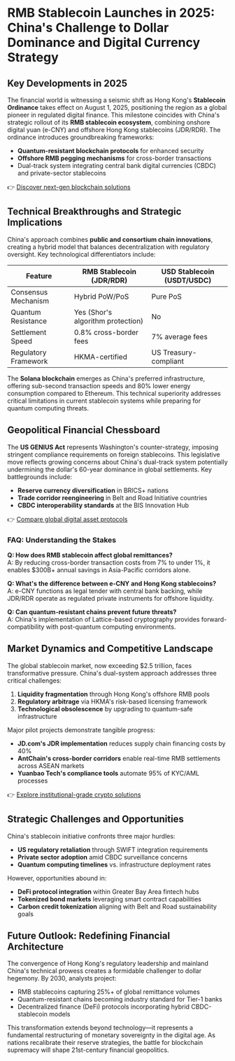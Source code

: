 # RMB Stablecoin Launches in 2025: China's Challenge to Dollar Dominance and Digital Currency Strategy

## Key Developments in 2025  
The financial world is witnessing a seismic shift as Hong Kong's **Stablecoin Ordinance** takes effect on August 1, 2025, positioning the region as a global pioneer in regulated digital finance. This milestone coincides with China's strategic rollout of its **RMB stablecoin ecosystem**, combining onshore digital yuan (e-CNY) and offshore Hong Kong stablecoins (JDR/RDR). The ordinance introduces groundbreaking frameworks:  

- **Quantum-resistant blockchain protocols** for enhanced security  
- **Offshore RMB pegging mechanisms** for cross-border transactions  
- Dual-track system integrating central bank digital currencies (CBDC) and private-sector stablecoins  

👉 [Discover next-gen blockchain solutions](https://bit.ly/okx-bonus)  

## Technical Breakthroughs and Strategic Implications  
China's approach combines **public and consortium chain innovations**, creating a hybrid model that balances decentralization with regulatory oversight. Key technological differentiators include:  

| Feature | RMB Stablecoin (JDR/RDR) | USD Stablecoin (USDT/USDC) |  
|---------|--------------------------|-----------------------------|  
| Consensus Mechanism | Hybrid PoW/PoS | Pure PoS |  
| Quantum Resistance | Yes (Shor's algorithm protection) | No |  
| Settlement Speed | 0.8% cross-border fees | 7% average fees |  
| Regulatory Framework | HKMA-certified | US Treasury-compliant |  

The **Solana blockchain** emerges as China's preferred infrastructure, offering sub-second transaction speeds and 80% lower energy consumption compared to Ethereum. This technical superiority addresses critical limitations in current stablecoin systems while preparing for quantum computing threats.  

## Geopolitical Financial Chessboard  
The **US GENIUS Act** represents Washington's counter-strategy, imposing stringent compliance requirements on foreign stablecoins. This legislative move reflects growing concerns about China's dual-track system potentially undermining the dollar's 60-year dominance in global settlements. Key battlegrounds include:  

- **Reserve currency diversification** in BRICS+ nations  
- **Trade corridor reengineering** in Belt and Road Initiative countries  
- **CBDC interoperability standards** at the BIS Innovation Hub  

👉 [Compare global digital asset protocols](https://bit.ly/okx-bonus)  

### FAQ: Understanding the Stakes  
**Q: How does RMB stablecoin affect global remittances?**  
A: By reducing cross-border transaction costs from 7% to under 1%, it enables $300B+ annual savings in Asia-Pacific corridors alone.  

**Q: What's the difference between e-CNY and Hong Kong stablecoins?**  
A: e-CNY functions as legal tender with central bank backing, while JDR/RDR operate as regulated private instruments for offshore liquidity.  

**Q: Can quantum-resistant chains prevent future threats?**  
A: China's implementation of Lattice-based cryptography provides forward-compatibility with post-quantum computing environments.  

## Market Dynamics and Competitive Landscape  
The global stablecoin market, now exceeding $2.5 trillion, faces transformative pressure. China's dual-system approach addresses three critical challenges:  

1. **Liquidity fragmentation** through Hong Kong's offshore RMB pools  
2. **Regulatory arbitrage** via HKMA's risk-based licensing framework  
3. **Technological obsolescence** by upgrading to quantum-safe infrastructure  

Major pilot projects demonstrate tangible progress:  
- **JD.com's JDR implementation** reduces supply chain financing costs by 40%  
- **AntChain's cross-border corridors** enable real-time RMB settlements across ASEAN markets  
- **Yuanbao Tech's compliance tools** automate 95% of KYC/AML processes  

👉 [Explore institutional-grade crypto solutions](https://bit.ly/okx-bonus)  

## Strategic Challenges and Opportunities  
China's stablecoin initiative confronts three major hurdles:  
- **US regulatory retaliation** through SWIFT integration requirements  
- **Private sector adoption** amid CBDC surveillance concerns  
- **Quantum computing timelines** vs. infrastructure deployment rates  

However, opportunities abound in:  
- **DeFi protocol integration** within Greater Bay Area fintech hubs  
- **Tokenized bond markets** leveraging smart contract capabilities  
- **Carbon credit tokenization** aligning with Belt and Road sustainability goals  

## Future Outlook: Redefining Financial Architecture  
The convergence of Hong Kong's regulatory leadership and mainland China's technical prowess creates a formidable challenger to dollar hegemony. By 2030, analysts project:  
- RMB stablecoins capturing 25%+ of global remittance volumes  
- Quantum-resistant chains becoming industry standard for Tier-1 banks  
- Decentralized finance (DeFi) protocols incorporating hybrid CBDC-stablecoin models  

This transformation extends beyond technology—it represents a fundamental restructuring of monetary sovereignty in the digital age. As nations recalibrate their reserve strategies, the battle for blockchain supremacy will shape 21st-century financial geopolitics.